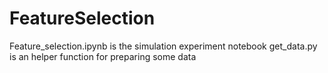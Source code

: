 # FeatureSelection

Feature_selection.ipynb is the simulation experiment notebook
get_data.py is an helper function for preparing some data
